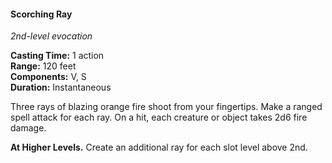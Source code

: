 #### Scorching Ray
<!-- TODO Check and tag this spell-->
<!-- markdownlint-disable-next-line no-emphasis-as-heading -->
_2nd-level evocation_

**Casting Time:** 1 action \
**Range:** 120 feet \
**Components:** V, S \
**Duration:** Instantaneous

Three rays of blazing orange fire shoot from your fingertips.
Make a ranged spell attack for each ray.
On a hit, each creature or object takes 2d6 fire damage.

**At Higher Levels.**
Create an additional ray for each slot level above 2nd.
